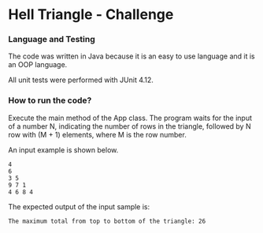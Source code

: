 # Hell Triangle - Challenge

### Language and Testing

The code was written in Java because it is an easy to use language and it is an OOP language.

All unit tests were performed with JUnit 4.12.

### How to run the code?

Execute the main method of the App class. The program waits for the input of a number N, indicating the number of rows 
in the triangle, followed by N row with (M + 1) elements, where M is the row number.

An input example is shown below.

```
4
6
3 5
9 7 1
4 6 8 4
```

The expected output of the input sample is:

```
The maximum total from top to bottom of the triangle: 26
```